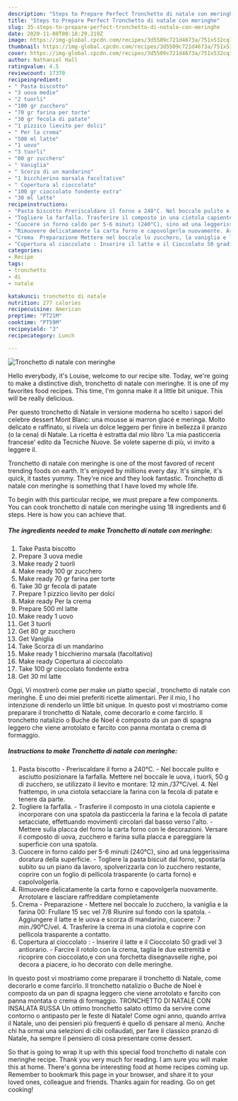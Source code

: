 ```yaml
---
description: "Steps to Prepare Perfect Tronchetto di natale con meringhe"
title: "Steps to Prepare Perfect Tronchetto di natale con meringhe"
slug: 35-steps-to-prepare-perfect-tronchetto-di-natale-con-meringhe
date: 2020-11-08T00:18:29.219Z
image: https://img-global.cpcdn.com/recipes/3d5509c721d4673a/751x532cq70/tronchetto-di-natale-con-meringhe-recipe-main-photo.jpg
thumbnail: https://img-global.cpcdn.com/recipes/3d5509c721d4673a/751x532cq70/tronchetto-di-natale-con-meringhe-recipe-main-photo.jpg
cover: https://img-global.cpcdn.com/recipes/3d5509c721d4673a/751x532cq70/tronchetto-di-natale-con-meringhe-recipe-main-photo.jpg
author: Nathaniel Hall
ratingvalue: 4.5
reviewcount: 17370
recipeingredient:
- " Pasta biscotto"
- "3 uova medie"
- "2 tuorli"
- "100 gr zucchero"
- "70 gr farina per torte"
- "30 gr fecola di patate"
- "1 pizzico lievito per dolci"
- " Per la crema"
- "500 ml latte"
- "1 uovo"
- "3 tuorli"
- "80 gr zucchero"
- " Vaniglia"
- " Scorza di un mandarino"
- "1 bicchierino marsala facoltativo"
- " Copertura al cioccolato"
- "100 gr cioccolato fondente extra"
- "30 ml latte"
recipeinstructions:
- "Pasta biscotto Preriscaldare il forno a 240°C. Nel boccale pulito e asciutto posizionare la farfalla. Mettere nel boccale le uova, i tuorli, 50 g di zucchero, se utilizzato il lievito e montare: 12 min./37°C/vel. 4. Nel frattempo, in una ciotola setacciare la farina con la fecola di patate e tenere da parte."
- "Togliere la farfalla. Trasferire il composto in una ciotola capiente e incorporare con una spatola da pasticceria la farina e la fecola di patate setacciate, effettuando movimenti circolari dal basso verso l&#39;alto.  Mettere sulla placca del forno la carta forno con le decorazioni. Versare il composto di uova, zucchero e farina sulla placca e pareggiare la superficie con una spatola."
- "Cuocere in forno caldo per 5-6 minuti (240°C), sino ad una leggerissima doratura della superficie. Togliere la pasta biscuit dal forno, spostarla subito su un piano da lavoro, spolverizzarla con lo zucchero restante, coprire con un foglio di pellicola trasparente (o carta forno) e capolvolgerla."
- "Rimuovere delicatamente la carta forno e capovolgerla nuovamente. Arrotolare e lasciare raffreddare completamente"
- "Crema  Preparazione Mettere nel boccale lo zucchero, la vaniglia e la farina 00: Frullare 15 sec vel 7/8 Riunire sul fondo con la spatola. Aggiungere il latte e le uova e scorza di mandarino, cuocere: 7 min./90°C/vel. 4. Trasferire la crema in una ciotola e coprire con pellicola trasparente a contatto."
- "Copertura al cioccolato : Inserire il latte e il Cioccolato 50 gradi vel 3 antiorario.  Farcire il rotolo con la crema, taglia le due estremità e ricoprire con cioccolato,e con una forchetta disegnavselle righe, poi decora a piacere, io ho decorato con delle meringhe."
categories:
- Recipe
tags:
- tronchetto
- di
- natale

katakunci: tronchetto di natale 
nutrition: 277 calories
recipecuisine: American
preptime: "PT21M"
cooktime: "PT59M"
recipeyield: "3"
recipecategory: Lunch

---
```



![Tronchetto di natale con meringhe](https://img-global.cpcdn.com/recipes/3d5509c721d4673a/751x532cq70/tronchetto-di-natale-con-meringhe-recipe-main-photo.jpg)

Hello everybody, it's Louise, welcome to our recipe site. Today, we're going to make a distinctive dish, tronchetto di natale con meringhe. It is one of my favorites food recipes. This time, I'm gonna make it a little bit unique. This will be really delicious.

Per questo tronchetto di Natale in versione moderna ho scelto i sapori del celebre dessert Mont Blanc: una mousse ai marron glacé e meringa. Molto delicato e raffinato, si rivela un dolce leggero per finire in bellezza il pranzo (o la cena) di Natale. La ricetta è estratta dal mio libro &#39;La mia pasticceria francese&#39; edito da Tecniche Nuove. Se volete saperne di più, vi invito a leggere il.

Tronchetto di natale con meringhe is one of the most favored of recent trending foods on earth. It's enjoyed by millions every day. It's simple, it's quick, it tastes yummy. They're nice and they look fantastic. Tronchetto di natale con meringhe is something that I have loved my whole life.


To begin with this particular recipe, we must prepare a few components. You can cook tronchetto di natale con meringhe using 18 ingredients and 6 steps. Here is how you can achieve that.

<!--inarticleads1-->

##### The ingredients needed to make Tronchetto di natale con meringhe:

1. Take  Pasta biscotto
1. Prepare 3 uova medie
1. Make ready 2 tuorli
1. Make ready 100 gr zucchero
1. Make ready 70 gr farina per torte
1. Take 30 gr fecola di patate
1. Prepare 1 pizzico lievito per dolci
1. Make ready  Per la crema
1. Prepare 500 ml latte
1. Make ready 1 uovo
1. Get 3 tuorli
1. Get 80 gr zucchero
1. Get  Vaniglia
1. Take  Scorza di un mandarino
1. Make ready 1 bicchierino marsala (facoltativo)
1. Make ready  Copertura al cioccolato
1. Take 100 gr cioccolato fondente extra
1. Get 30 ml latte


Oggi, Vi mostrerò come per make un piatto special , tronchetto di natale con meringhe. È uno dei miei preferiti ricette alimentari. Per il mio, I ho intenzione di renderlo un little bit unique. In questo post vi mostriamo come preparare il tronchetto di Natale, come decorarlo e come farcirlo. Il tronchetto natalizio o Buche de Noel è composto da un pan di spagna leggero che viene arrotolato e farcito con panna montata o crema di formaggio. 

<!--inarticleads2-->

##### Instructions to make Tronchetto di natale con meringhe:

1. Pasta biscotto - Preriscaldare il forno a 240°C. - Nel boccale pulito e asciutto posizionare la farfalla. Mettere nel boccale le uova, i tuorli, 50 g di zucchero, se utilizzato il lievito e montare: 12 min./37°C/vel. 4. Nel frattempo, in una ciotola setacciare la farina con la fecola di patate e tenere da parte.
1. Togliere la farfalla. - Trasferire il composto in una ciotola capiente e incorporare con una spatola da pasticceria la farina e la fecola di patate setacciate, effettuando movimenti circolari dal basso verso l&#39;alto.  - Mettere sulla placca del forno la carta forno con le decorazioni. Versare il composto di uova, zucchero e farina sulla placca e pareggiare la superficie con una spatola.
1. Cuocere in forno caldo per 5-6 minuti (240°C), sino ad una leggerissima doratura della superficie. - Togliere la pasta biscuit dal forno, spostarla subito su un piano da lavoro, spolverizzarla con lo zucchero restante, coprire con un foglio di pellicola trasparente (o carta forno) e capolvolgerla.
1. Rimuovere delicatamente la carta forno e capovolgerla nuovamente. Arrotolare e lasciare raffreddare completamente
1. Crema  - Preparazione - Mettere nel boccale lo zucchero, la vaniglia e la farina 00: Frullare 15 sec vel 7/8 Riunire sul fondo con la spatola. - Aggiungere il latte e le uova e scorza di mandarino, cuocere: 7 min./90°C/vel. 4. Trasferire la crema in una ciotola e coprire con pellicola trasparente a contatto.
1. Copertura al cioccolato : - Inserire il latte e il Cioccolato 50 gradi vel 3 antiorario.  - Farcire il rotolo con la crema, taglia le due estremità e ricoprire con cioccolato,e con una forchetta disegnavselle righe, poi decora a piacere, io ho decorato con delle meringhe.


In questo post vi mostriamo come preparare il tronchetto di Natale, come decorarlo e come farcirlo. Il tronchetto natalizio o Buche de Noel è composto da un pan di spagna leggero che viene arrotolato e farcito con panna montata o crema di formaggio. TRONCHETTO DI NATALE CON INSALATA RUSSA Un ottimo tronchetto salato ottimo da servire come contorno o antipasto per le feste di Natale! Come ogni anno, quando arriva il Natale, uno dei pensieri più frequenti è quello di pensare al menù. Anche chi ha ormai una selezioni di cibi collaudati, per fare il classico pranzo di Natale, ha sempre il pensiero di cosa presentare come dessert. 

So that is going to wrap it up with this special food tronchetto di natale con meringhe recipe. Thank you very much for reading. I am sure you will make this at home. There's gonna be interesting food at home recipes coming up. Remember to bookmark this page in your browser, and share it to your loved ones, colleague and friends. Thanks again for reading. Go on get cooking!
